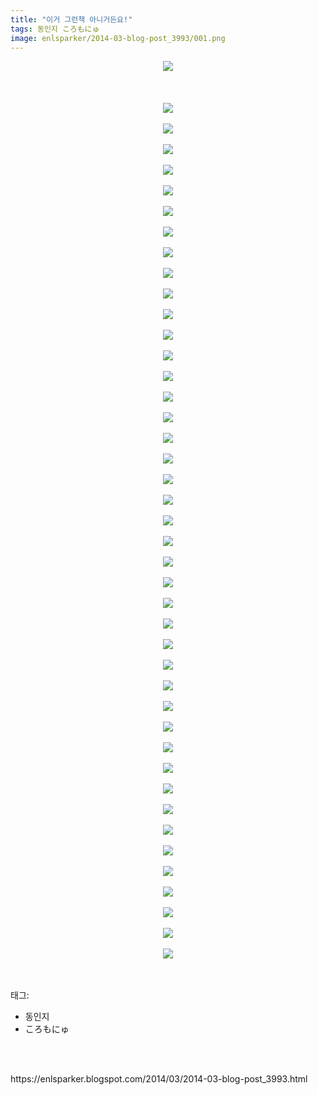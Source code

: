 ```yaml
---
title: "이거 그런책 아니거든요!"
tags: 동인지 ころもにゅ
image: enlsparker/2014-03-blog-post_3993/001.png
---
```

<div class="article">
<div class="post-body entry-content" id="post-body-3366610690088678036" itemprop="description articleBody">
<div class="separator" style="clear: both; text-align: center;">
<img src="{{ site.nasurl }}/enlsparker/2014-03-blog-post_3993/001.png"/></div>
<br/>
<a name="more"></a><br/>
<br/>
<div class="separator" style="clear: both; text-align: center;">
<img src="{{ site.nasurl }}/enlsparker/2014-03-blog-post_3993/002.png"/></div>
<br/>
<div class="separator" style="clear: both; text-align: center;">
<img src="{{ site.nasurl }}/enlsparker/2014-03-blog-post_3993/003.png"/></div>
<br/>
<div class="separator" style="clear: both; text-align: center;">
<img src="{{ site.nasurl }}/enlsparker/2014-03-blog-post_3993/004.png"/></div>
<br/>
<div class="separator" style="clear: both; text-align: center;">
<img src="{{ site.nasurl }}/enlsparker/2014-03-blog-post_3993/005.png"/></div>
<br/>
<div class="separator" style="clear: both; text-align: center;">
<img src="{{ site.nasurl }}/enlsparker/2014-03-blog-post_3993/006.png"/></div>
<br/>
<div class="separator" style="clear: both; text-align: center;">
<img src="{{ site.nasurl }}/enlsparker/2014-03-blog-post_3993/007.png"/></div>
<br/>
<div class="separator" style="clear: both; text-align: center;">
<img src="{{ site.nasurl }}/enlsparker/2014-03-blog-post_3993/008.png"/></div>
<br/>
<div class="separator" style="clear: both; text-align: center;">
<img src="{{ site.nasurl }}/enlsparker/2014-03-blog-post_3993/009.png"/></div>
<br/>
<div class="separator" style="clear: both; text-align: center;">
<img src="{{ site.nasurl }}/enlsparker/2014-03-blog-post_3993/010.png"/></div>
<br/>
<div class="separator" style="clear: both; text-align: center;">
<img src="{{ site.nasurl }}/enlsparker/2014-03-blog-post_3993/011.png"/></div>
<br/>
<div class="separator" style="clear: both; text-align: center;">
<img src="{{ site.nasurl }}/enlsparker/2014-03-blog-post_3993/012.png"/></div>
<br/>
<div class="separator" style="clear: both; text-align: center;">
<img src="{{ site.nasurl }}/enlsparker/2014-03-blog-post_3993/013.png"/></div>
<br/>
<div class="separator" style="clear: both; text-align: center;">
<img src="{{ site.nasurl }}/enlsparker/2014-03-blog-post_3993/014.png"/></div>
<br/>
<div class="separator" style="clear: both; text-align: center;">
<img src="{{ site.nasurl }}/enlsparker/2014-03-blog-post_3993/015.png"/></div>
<br/>
<div class="separator" style="clear: both; text-align: center;">
<img src="{{ site.nasurl }}/enlsparker/2014-03-blog-post_3993/016.png"/></div>
<br/>
<div class="separator" style="clear: both; text-align: center;">
<img src="{{ site.nasurl }}/enlsparker/2014-03-blog-post_3993/017.png"/></div>
<br/>
<div class="separator" style="clear: both; text-align: center;">
<img src="{{ site.nasurl }}/enlsparker/2014-03-blog-post_3993/018.png"/></div>
<br/>
<div class="separator" style="clear: both; text-align: center;">
<img src="{{ site.nasurl }}/enlsparker/2014-03-blog-post_3993/019.png"/></div>
<br/>
<div class="separator" style="clear: both; text-align: center;">
<img src="{{ site.nasurl }}/enlsparker/2014-03-blog-post_3993/020.png"/></div>
<br/>
<div class="separator" style="clear: both; text-align: center;">
<img src="{{ site.nasurl }}/enlsparker/2014-03-blog-post_3993/021.png"/></div>
<br/>
<div class="separator" style="clear: both; text-align: center;">
<img src="{{ site.nasurl }}/enlsparker/2014-03-blog-post_3993/022.png"/></div>
<br/>
<div class="separator" style="clear: both; text-align: center;">
<img src="{{ site.nasurl }}/enlsparker/2014-03-blog-post_3993/023.png"/></div>
<br/>
<div class="separator" style="clear: both; text-align: center;">
<img src="{{ site.nasurl }}/enlsparker/2014-03-blog-post_3993/024.png"/></div>
<br/>
<div class="separator" style="clear: both; text-align: center;">
<img src="{{ site.nasurl }}/enlsparker/2014-03-blog-post_3993/025.png"/></div>
<br/>
<div class="separator" style="clear: both; text-align: center;">
<img src="{{ site.nasurl }}/enlsparker/2014-03-blog-post_3993/026.png"/></div>
<br/>
<div class="separator" style="clear: both; text-align: center;">
<img src="{{ site.nasurl }}/enlsparker/2014-03-blog-post_3993/027.png"/></div>
<br/>
<div class="separator" style="clear: both; text-align: center;">
<img src="{{ site.nasurl }}/enlsparker/2014-03-blog-post_3993/028.png"/></div>
<br/>
<div class="separator" style="clear: both; text-align: center;">
<img src="{{ site.nasurl }}/enlsparker/2014-03-blog-post_3993/029.png"/></div>
<br/>
<div class="separator" style="clear: both; text-align: center;">
<img src="{{ site.nasurl }}/enlsparker/2014-03-blog-post_3993/030.png"/></div>
<br/>
<div class="separator" style="clear: both; text-align: center;">
<img src="{{ site.nasurl }}/enlsparker/2014-03-blog-post_3993/031.png"/></div>
<br/>
<div class="separator" style="clear: both; text-align: center;">
<img src="{{ site.nasurl }}/enlsparker/2014-03-blog-post_3993/032.png"/></div>
<br/>
<div class="separator" style="clear: both; text-align: center;">
<img src="{{ site.nasurl }}/enlsparker/2014-03-blog-post_3993/033.png"/></div>
<br/>
<div class="separator" style="clear: both; text-align: center;">
<img src="{{ site.nasurl }}/enlsparker/2014-03-blog-post_3993/034.png"/></div>
<br/>
<div class="separator" style="clear: both; text-align: center;">
<img src="{{ site.nasurl }}/enlsparker/2014-03-blog-post_3993/035.png"/></div>
<br/>
<div class="separator" style="clear: both; text-align: center;">
<img src="{{ site.nasurl }}/enlsparker/2014-03-blog-post_3993/036.png"/></div>
<br/>
<div class="separator" style="clear: both; text-align: center;">
<img src="{{ site.nasurl }}/enlsparker/2014-03-blog-post_3993/037.png"/></div>
<br/>
<div class="separator" style="clear: both; text-align: center;">
<img src="{{ site.nasurl }}/enlsparker/2014-03-blog-post_3993/038.png"/></div>
<br/>
<div class="separator" style="clear: both; text-align: center;">
<img src="{{ site.nasurl }}/enlsparker/2014-03-blog-post_3993/039.png"/></div>
<br/>
<div class="separator" style="clear: both; text-align: center;">
<img src="{{ site.nasurl }}/enlsparker/2014-03-blog-post_3993/040.png"/></div>
<br/>
<div class="separator" style="clear: both; text-align: center;">
<img src="{{ site.nasurl }}/enlsparker/2014-03-blog-post_3993/041.png"/></div>
<br/>
<div class="separator" style="clear: both; text-align: center;">
<img src="{{ site.nasurl }}/enlsparker/2014-03-blog-post_3993/042.png"/></div>
<br/>
<div class="separator" style="clear: both; text-align: center;">
<img src="{{ site.nasurl }}/enlsparker/2014-03-blog-post_3993/043.png"/></div>
<br/>
<div style="clear: both;"></div>
</div></div><br/>
<div class="tagTrail">
<p>태그: </p>
<ul>
<li>동인지</li>
<li>ころもにゅ</li>
</ul>
</div><br/>

<br/>
<p id="refer">https://enlsparker.blogspot.com/2014/03/2014-03-blog-post_3993.html</p>
<br/>
